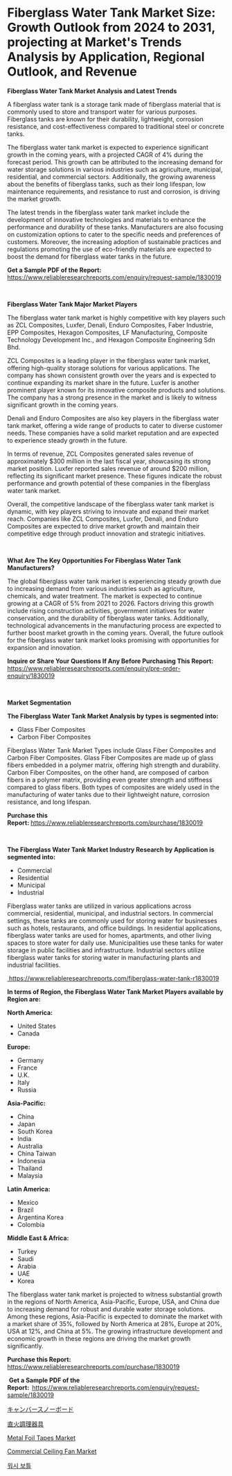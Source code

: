 <p><h1>Fiberglass Water Tank Market Size: Growth Outlook from 2024 to 2031, projecting at Market's Trends Analysis by Application, Regional Outlook, and Revenue</h1></p><p><strong>Fiberglass Water Tank Market Analysis and Latest Trends</strong></p>
<p><p>A fiberglass water tank is a storage tank made of fiberglass material that is commonly used to store and transport water for various purposes. Fiberglass tanks are known for their durability, lightweight, corrosion resistance, and cost-effectiveness compared to traditional steel or concrete tanks.</p><p>The fiberglass water tank market is expected to experience significant growth in the coming years, with a projected CAGR of 4% during the forecast period. This growth can be attributed to the increasing demand for water storage solutions in various industries such as agriculture, municipal, residential, and commercial sectors. Additionally, the growing awareness about the benefits of fiberglass tanks, such as their long lifespan, low maintenance requirements, and resistance to rust and corrosion, is driving the market growth.</p><p>The latest trends in the fiberglass water tank market include the development of innovative technologies and materials to enhance the performance and durability of these tanks. Manufacturers are also focusing on customization options to cater to the specific needs and preferences of customers. Moreover, the increasing adoption of sustainable practices and regulations promoting the use of eco-friendly materials are expected to boost the demand for fiberglass water tanks in the future.</p></p>
<p><strong>Get a Sample PDF of the Report:&nbsp;</strong> <a href="https://www.reliableresearchreports.com/enquiry/request-sample/1830019">https://www.reliableresearchreports.com/enquiry/request-sample/1830019</a></p>
<p>&nbsp;</p>
<p><strong>Fiberglass Water Tank Major Market Players</strong></p>
<p><p>The fiberglass water tank market is highly competitive with key players such as ZCL Composites, Luxfer, Denali, Enduro Composites, Faber Industrie, EPP Composites, Hexagon Composites, LF Manufacturing, Composite Technology Development Inc., and Hexagon Composite Engineering Sdn Bhd.</p><p>ZCL Composites is a leading player in the fiberglass water tank market, offering high-quality storage solutions for various applications. The company has shown consistent growth over the years and is expected to continue expanding its market share in the future. Luxfer is another prominent player known for its innovative composite products and solutions. The company has a strong presence in the market and is likely to witness significant growth in the coming years.</p><p>Denali and Enduro Composites are also key players in the fiberglass water tank market, offering a wide range of products to cater to diverse customer needs. These companies have a solid market reputation and are expected to experience steady growth in the future. </p><p>In terms of revenue, ZCL Composites generated sales revenue of approximately $300 million in the last fiscal year, showcasing its strong market position. Luxfer reported sales revenue of around $200 million, reflecting its significant market presence. These figures indicate the robust performance and growth potential of these companies in the fiberglass water tank market.</p><p>Overall, the competitive landscape of the fiberglass water tank market is dynamic, with key players striving to innovate and expand their market reach. Companies like ZCL Composites, Luxfer, Denali, and Enduro Composites are expected to drive market growth and maintain their competitive edge through product innovation and strategic initiatives.</p></p>
<p>&nbsp;</p>
<p><strong>What Are The Key Opportunities For Fiberglass Water Tank Manufacturers?</strong></p>
<p><p>The global fiberglass water tank market is experiencing steady growth due to increasing demand from various industries such as agriculture, chemicals, and water treatment. The market is expected to continue growing at a CAGR of 5% from 2021 to 2026. Factors driving this growth include rising construction activities, government initiatives for water conservation, and the durability of fiberglass water tanks. Additionally, technological advancements in the manufacturing process are expected to further boost market growth in the coming years. Overall, the future outlook for the fiberglass water tank market looks promising with opportunities for expansion and innovation.</p></p>
<p><strong>Inquire or Share Your Questions If Any Before Purchasing This Report:</strong> <a href="https://www.reliableresearchreports.com/enquiry/pre-order-enquiry/1830019">https://www.reliableresearchreports.com/enquiry/pre-order-enquiry/1830019</a></p>
<p>&nbsp;</p>
<p><strong>Market Segmentation</strong></p>
<p><strong>The Fiberglass Water Tank Market Analysis by types is segmented into:</strong></p>
<p><ul><li>Glass Fiber Composites</li><li>Carbon Fiber Composites</li></ul></p>
<p><p>Fiberglass Water Tank Market Types include Glass Fiber Composites and Carbon Fiber Composites. Glass Fiber Composites are made up of glass fibers embedded in a polymer matrix, offering high strength and durability. Carbon Fiber Composites, on the other hand, are composed of carbon fibers in a polymer matrix, providing even greater strength and stiffness compared to glass fibers. Both types of composites are widely used in the manufacturing of water tanks due to their lightweight nature, corrosion resistance, and long lifespan.</p></p>
<p><strong>Purchase this Report:&nbsp;</strong><a href="https://www.reliableresearchreports.com/purchase/1830019">https://www.reliableresearchreports.com/purchase/1830019</a></p>
<p>&nbsp;</p>
<p><strong>The Fiberglass Water Tank Market Industry Research by Application is segmented into:</strong></p>
<p><ul><li>Commercial</li><li>Residential</li><li>Municipal</li><li>Industrial</li></ul></p>
<p><p>Fiberglass water tanks are utilized in various applications across commercial, residential, municipal, and industrial sectors. In commercial settings, these tanks are commonly used for storing water for businesses such as hotels, restaurants, and office buildings. In residential applications, fiberglass water tanks are used for homes, apartments, and other living spaces to store water for daily use. Municipalities use these tanks for water storage in public facilities and infrastructure. Industrial sectors utilize fiberglass water tanks for storing water in manufacturing plants and industrial facilities.</p></p>
<p><a href="https://www.reliableresearchreports.com/fiberglass-water-tank-r1830019">&nbsp;https://www.reliableresearchreports.com/fiberglass-water-tank-r1830019</a></p>
<p><strong>In terms of Region, the Fiberglass Water Tank Market Players available by Region are:</strong></p>
<p>
    <p> <strong> North America: </strong>
        <ul>
            <li>United States</li>
            <li>Canada</li>
        </ul>
        </p> 
    <p> <strong> Europe: </strong>
        <ul>
            <li>Germany</li>
            <li>France</li>
            <li>U.K.</li>
            <li>Italy</li>
            <li>Russia</li>
        </ul>
        </p> 
    <p> <strong> Asia-Pacific: </strong>
        <ul>
            <li>China</li>
            <li>Japan</li>
            <li>South Korea</li>
            <li>India</li>
            <li>Australia</li>
            <li>China Taiwan</li>
            <li>Indonesia</li>
            <li>Thailand</li>
            <li>Malaysia</li>
        </ul>
        </p> 
    <p> <strong> Latin America: </strong>
        <ul>
            <li>Mexico</li>
            <li>Brazil</li>
            <li>Argentina Korea</li>
            <li>Colombia</li>
        </ul>
        </p> 
    <p> <strong> Middle East & Africa: </strong>
        <ul>
            <li>Turkey</li>
            <li>Saudi</li>
            <li>Arabia</li>
            <li>UAE</li>
            <li>Korea</li>
        </ul>
    </p>
    </p>
<p><p>The fiberglass water tank market is projected to witness substantial growth in the regions of North America, Asia-Pacific, Europe, USA, and China due to increasing demand for robust and durable water storage solutions. Among these regions, Asia-Pacific is expected to dominate the market with a market share of 35%, followed by North America at 28%, Europe at 20%, USA at 12%, and China at 5%. The growing infrastructure development and economic growth in these regions are driving the market growth significantly.</p></p>
<p><strong>Purchase this Report: </strong><a href="https://www.reliableresearchreports.com/purchase/1830019">https://www.reliableresearchreports.com/purchase/1830019</a></p>
<p>&nbsp;<strong>Get a Sample PDF of the Report:&nbsp;&nbsp;</strong><a href="https://www.reliableresearchreports.com/enquiry/request-sample/1830019">https://www.reliableresearchreports.com/enquiry/request-sample/1830019</a></p>
<p><strong></strong></p>
<p><p><a href="https://github.com/EmoryYundt1935/Market-Research-Report-List-1/blob/main/667105838227.md">キャンバースノーボード</a></p><p><a href="https://github.com/mcbeesbxa270/Market-Research-Report-List-1/blob/main/560860738226.md">直火調理器具</a></p><p><a href="https://issuu.com/reportprime-2/docs/metal-foil-tapes-market-size-2030.pptx">Metal Foil Tapes Market</a></p><p><a href="https://github.com/kufem1/Market-Research-Report-List-2/blob/main/commercial-ceiling-fan-market.md">Commercial Ceiling Fan Market</a></p><p><a href="https://github.com/durgin521/Market-Research-Report-List-1/blob/main/443913634470.md">워시 보틀</a></p></p>